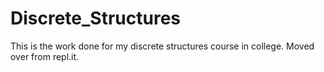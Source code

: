 # Discrete_Structures
This is the work done for my discrete structures course in college. Moved over from repl.it.
